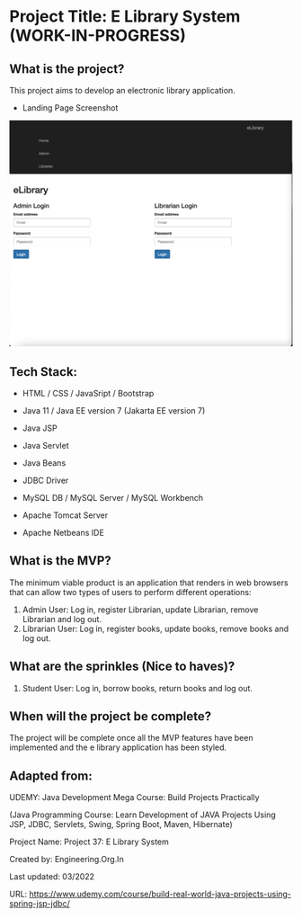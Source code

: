 # Project Title: E Library System (WORK-IN-PROGRESS)

## What is the project?

This project aims to develop an electronic library application.

- Landing Page Screenshot

![Image description](web/images/landingpage.png)

## Tech Stack:

- HTML / CSS / JavaSript / Bootstrap

- Java 11 / Java EE version 7 (Jakarta EE version 7)

- Java JSP

- Java Servlet

- Java Beans

- JDBC Driver

- MySQL DB / MySQL Server / MySQL Workbench

- Apache Tomcat Server

- Apache Netbeans IDE

## What is the MVP?

The minimum viable product is an application that renders in web browsers 
that can allow two types of users to perform different operations:

1. Admin User: Log in, register Librarian, update Librarian, remove Librarian and log out.
2. Librarian User: Log in, register books, update books, remove books and log out.

## What are the sprinkles (Nice to haves)?

1. Student User: Log in, borrow books, return books and log out.

## When will the project be complete?

The project will be complete once all the MVP features have been implemented and the e library application has been styled.

## Adapted from:

UDEMY: Java Development Mega Course: Build Projects Practically

(Java Programming Course: Learn Development of JAVA Projects Using JSP, JDBC, Servlets, Swing, Spring Boot, Maven, Hibernate)

Project Name: Project 37: E Library System

Created by: Engineering.Org.In

Last updated: 03/2022

URL: https://www.udemy.com/course/build-real-world-java-projects-using-spring-jsp-jdbc/
